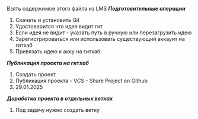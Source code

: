 Взять содержимое этого файла из LMS
***Подготовительные операции***
1. Скачать и установить Git
2. Удостоверится что идея видит гит
3. Если идея не видит - указать путь в ручную или перезагрузить идею
4. Зарегистрироваться или использовать существующий аккаунт на гитхаб
5. Привязать идею к акку на гитхаб

***Публикация проекта на гитхаб***

1. Создать проект
2. Публикация проекта - VCS - Share Project on Github
3. 29.01.2025

***Доработка проекта в отдельных ветках***

1. Под задачу нужно создать ветку